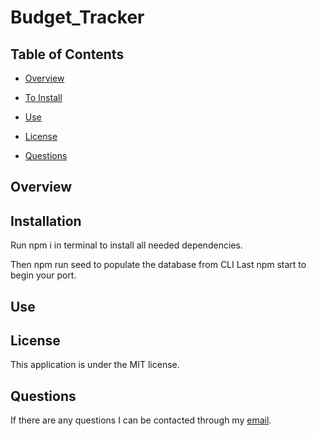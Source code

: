 # Budget_Tracker

## Table of Contents

* [Overview](#overview)

* [To Install](#installation)

* [Use](#use)

* [License](#license)

* [Questions](#questions)

## Overview

## Installation
Run npm i in terminal to install all needed dependencies. 

Then npm run seed to populate the database from CLI Last npm start to begin your port.

## Use

## License
This application is under the MIT license.

## Questions
If there are any questions I can be contacted through my [email](tloyzelle@gmail.com).
